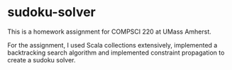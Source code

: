 # sudoku-solver
This is a homework assignment for COMPSCI 220 at UMass Amherst.

For the assignment, I used Scala collections extensively, implemented a backtracking search algorithm and implemented constraint propagation to create a sudoku solver. 
